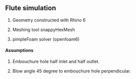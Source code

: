 ## Flute simulation
1. Geometry constructed with Rhino 6

2. Meshing tool snappyHexMesh

3. pimpleFoam solver (openfoam6)
#### Assumptions
1. Embouchure hole half inlet and half outlet.

2. Blow angle 45 degree to embouchure hole perpendicular.
